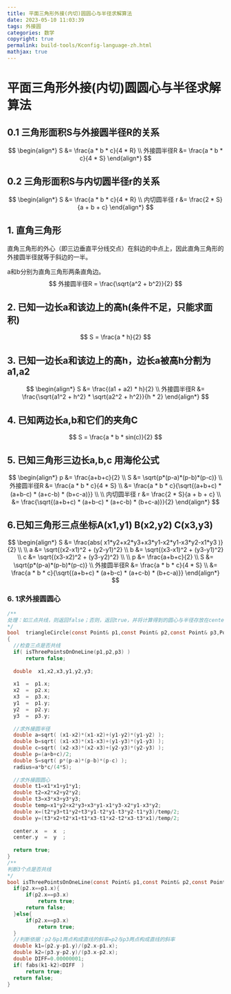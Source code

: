 ```yaml
---
title: 平面三角形外接(内切)圆圆心与半径求解算法
date: 2023-05-10 11:03:39
tags: 外接圆
categories: 数学
copyright: true
permalink: build-tools/Kconfig-language-zh.html
mathjax: true
---
```


# 平面三角形外接(内切)圆圆心与半径求解算法

## 0.1 三角形面积S与外接圆半径R的关系

$$
\begin{align*}
S &= \frac{a * b * c}{4 * R} \\
外接圆半径R &= \frac{a * b * c}{4 * S}
\end{align*}
$$

## 0.2 三角形面积S与内切圆半径r的关系

$$
\begin{align*}
S &= \frac{a * b * c}{4 * R} \\
内切圆半径 r &= \frac{2 * S}{a + b + c}
\end{align*}
$$

## 1. 直角三角形

直角三角形的外心（即三边垂直平分线交点）在斜边的中点上，因此直角三角形的外接圆半径就等于斜边的一半。

a和b分别为直角三角形两条直角边。
$$
外接圆半径R = \frac{\sqrt{a^2 + b^2}}{2}
$$


## 2. 已知一边长a和该边上的高h(条件不足，只能求面积)

$$
S = \frac{a * h}{2}
$$

## 3. 已知一边长a和该边上的高h，边长a被高h分割为a1,a2

$$
\begin{align*}
S &= \frac{(a1 + a2) * h}{2} \\
外接圆半径R &= \frac{\sqrt{a1^2 + h^2} * \sqrt{a2^2 + h^2}}{h * 2}
\end{align*}
$$

## 4. 已知两边长a,b和它们的夹角C 

$$
S = \frac{a * b * sin(c)}{2}
$$



## 5. 已知三角形三边长a,b,c 用海伦公式

$$
\begin{align*}
p &= \frac{a+b+c}{2} \\
S &= \sqrt{p*(p-a)*(p-b)*(p-c)} \\
外接圆半径R &= \frac{a * b * c}{4 * S} \\
  &= \frac{a * b * c}{\sqrt{(a+b+c) * (a+b-c) * (a+c-b) * (b+c-a)}}
\\
\\
内切圆半径 r &= \frac{2 * S}{a + b + c} \\
  &= \frac{\sqrt{(a+b+c) * (a+b-c) * (a+c-b) * (b+c-a)}}{2}
\end{align*}
$$



## 6.已知三角形三点坐标A(x1,y1) B(x2,y2) C(x3,y3)

 

$$
\begin{align*}
S &= \frac{abs( x1*y2+x2*y3+x3*y1-x2*y1-x3*y2-x1*y3 )}{2} \\
\\
a &= \sqrt{(x2-x1)^2 + (y2-y1)^2} \\
b &= \sqrt{(x3-x1)^2 + (y3-y1)^2} \\
c &= \sqrt{(x3-x2)^2 + (y3-y2)^2} \\
\\
p &= \frac{a+b+c}{2} \\
S &= \sqrt{p*(p-a)*(p-b)*(p-c)} \\
外接圆半径R &= \frac{a * b * c}{4 * S} \\
  &= \frac{a * b * c}{\sqrt{(a+b+c) * (a+b-c) * (a+c-b) * (b+c-a)}}
\end{align*}
$$


### 6. 1求外接圆圆心

  ```c
  /**
  处理：如三点共线，则返回false；否则，返回true，并将计算得到的圆心与半径存放在center和radius众返回。
  */
  bool  triangleCircle(const Point& p1,const Point& p2,const Point& p3,Point &center,double &radius)  
  {
  	//检查三点是否共线
  	if( isThreePointsOnOneLine(p1,p2,p3) )
  		return false;
   
  	double  x1,x2,x3,y1,y2,y3;
   
  	x1  =  p1.x; 
  	x2  =  p2.x;
  	x3  =  p3.x;
  	y1  =  p1.y;
  	y2  =  p2.y;
  	y3  =  p3.y;
   
  	//求外接圆半径
  	double a=sqrt( (x1-x2)*(x1-x2)+(y1-y2)*(y1-y2) );
  	double b=sqrt( (x1-x3)*(x1-x3)+(y1-y3)*(y1-y3) );
  	double c=sqrt( (x2-x3)*(x2-x3)+(y2-y3)*(y2-y3) );
  	double p=(a+b+c)/2;
  	double S=sqrt( p*(p-a)*(p-b)*(p-c) );
  	radius=a*b*c/(4*S);
   
  	//求外接圆圆心
  	double t1=x1*x1+y1*y1;
  	double t2=x2*x2+y2*y2;
  	double t3=x3*x3+y3*y3;
  	double temp=x1*y2+x2*y3+x3*y1-x1*y3-x2*y1-x3*y2;
  	double x=(t2*y3+t1*y2+t3*y1-t2*y1-t3*y2-t1*y3)/temp/2;
  	double y=(t3*x2+t2*x1+t1*x3-t1*x2-t2*x3-t3*x1)/temp/2;
   
  	center.x  =  x  ;
  	center.y  =  y  ;
   
  	return true;
  }
  /**
  判断3个点是否共线
  */
  bool isThreePointsOnOneLine(const Point& p1,const Point& p2,const Point& p3){
  	if(p2.x==p1.x){
  		if(p2.x==p3.x)
  			return true;
  		return false;
  	}else{
  		if(p2.x==p3.x)
  			return true;
  	}
  	//判断依据：p2与p1两点构成直线的斜率=p2与p3两点构成直线的斜率
  	double k1=(p2.y-p1.y)/(p2.x-p1.x);
  	double k2=(p3.y-p2.y)/(p3.x-p2.x);
  	double DIFF=0.00000001;
  	if( fabs(k1-k2)<DIFF  )
  		return true;
  	return false;
  }
  ```

  